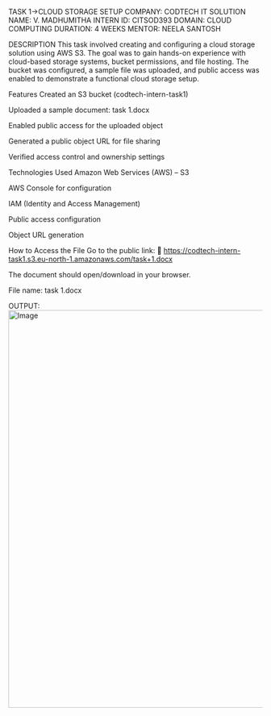 TASK 1->CLOUD STORAGE SETUP
COMPANY: CODTECH IT SOLUTION
NAME: V. MADHUMITHA
INTERN ID: CITSOD393
DOMAIN: CLOUD COMPUTING
DURATION: 4 WEEKS
MENTOR: NEELA SANTOSH

 DESCRIPTION
This task involved creating and configuring a cloud storage solution using AWS S3. The goal was to gain hands-on experience with cloud-based storage systems, bucket permissions, and file hosting. The bucket was configured, a sample file was uploaded, and public access was enabled to demonstrate a functional cloud storage setup.

Features
Created an S3 bucket (codtech-intern-task1)

Uploaded a sample document: task 1.docx

Enabled public access for the uploaded object

Generated a public object URL for file sharing

Verified access control and ownership settings

Technologies Used
Amazon Web Services (AWS) – S3

AWS Console for configuration

IAM (Identity and Access Management)

Public access configuration

Object URL generation

 How to Access the File
Go to the public link:
📎 https://codtech-intern-task1.s3.eu-north-1.amazonaws.com/task+1.docx

The document should open/download in your browser.

File name: task 1.docx

OUTPUT:
<img width="1085" height="789" alt="Image" src="https://github.com/user-attachments/assets/565f3afe-994e-410a-8e8e-98982425b65e" />



